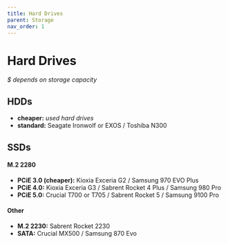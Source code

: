 ```yaml
---
title: Hard Drives
parent: Storage
nav_order: 1
---
```

# Hard Drives

*$ depends on storage capacity*

## HDDs

- **cheaper:** *used hard drives*
- **standard:** Seagate Ironwolf or EXOS / Toshiba N300

## SSDs

#### M.2 2280

- **PCiE 3.0 (cheaper):** Kioxia Exceria G2 / Samsung 970 EVO Plus
- **PCiE 4.0:** Kioxia Exceria G3 / Sabrent Rocket 4 Plus / Samsung 980 Pro 
- **PCiE 5.0:** Crucial T700 or T705 / Sabrent Rocket 5 / Samsung 9100 Pro

#### Other

- **M.2 2230:** Sabrent Rocket 2230
- **SATA:** Crucial MX500 / Samsung 870 Evo
